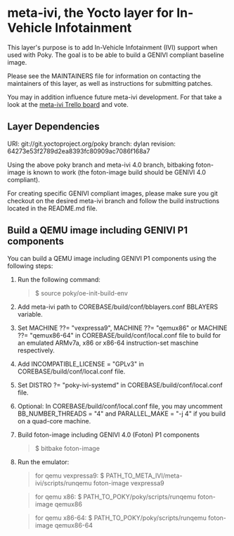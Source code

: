 meta-ivi, the Yocto layer for In-Vehicle Infotainment
=====================================================

This layer's purpose is to add In-Vehicle Infotainment (IVI) support when
used with Poky.  The goal is to be able to build a GENIVI compliant baseline
image.

Please see the MAINTAINERS file for information on contacting the maintainers
of this layer, as well as instructions for submitting patches.

You may in addition influence future meta-ivi development. For that take a
look at the [meta-ivi Trello board](https://trello.com/b/HplBZa2l) and vote.

Layer Dependencies
------------------

URI: git://git.yoctoproject.org/poky
branch: dylan
revision: 64273e53f2789d2ea8393fc80909ac7086f168a7

Using the above poky branch and meta-ivi 4.0 branch, bitbaking foton-image is
known to work (the foton-image build should be GENIVI 4.0 compliant).

For creating specific GENIVI compliant images, please make sure you git
checkout on the desired meta-ivi branch and follow the build instructions
located in the README.md file.

Build a QEMU image including GENIVI P1 components
--------------------------------------------------

You can build a QEMU image including GENIVI P1 components using the
following steps:

1. Run the following command:

   > $ source poky/oe-init-build-env

2. Add meta-ivi path to COREBASE/build/conf/bblayers.conf BBLAYERS variable.

3. Set MACHINE ??= "vexpressa9", MACHINE ??= "qemux86" or MACHINE ??= "qemux86-64"
in COREBASE/build/conf/local.conf file to build for an emulated ARMv7a, x86 or x86-64
instruction-set maschine respectively.

4. Add INCOMPATIBLE_LICENSE = "GPLv3" in COREBASE/build/conf/local.conf file.

5. Set DISTRO ?= "poky-ivi-systemd" in COREBASE/build/conf/local.conf file.

6. Optional: In COREBASE/build/conf/local.conf file, you may uncomment
BB_NUMBER_THREADS = "4" and PARALLEL_MAKE = "-j 4" if you build on a
quad-core machine.

7. Build foton-image including GENIVI 4.0 (Foton) P1 components

   > $ bitbake foton-image

8. Run the emulator:

   > for qemu vexpressa9:
   > $ PATH_TO_META_IVI/meta-ivi/scripts/runqemu foton-image vexpressa9

   > for qemu x86:
   > $ PATH_TO_POKY/poky/scripts/runqemu foton-image qemux86

   > for qemu x86-64:
   > $ PATH_TO_POKY/poky/scripts/runqemu foton-image qemux86-64
